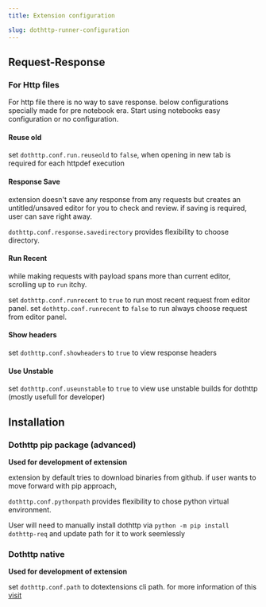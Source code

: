 ```yaml
---
title: Extension configuration

slug: dothttp-runner-configuration
---
```



## Request-Response


### For Http files


For http file there is no way to save response. below configurations specially made for pre notebook era. Start using notebooks easy configuration or no configuration.

#### Reuse old

set `dothttp.conf.run.reuseold` to `false`, when opening in new tab is required for each httpdef execution


#### Response Save

extension doesn't save any response from any requests but creates an untitled/unsaved editor for you to check and review. if saving is required, user can save right away.

`dothttp.conf.response.savedirectory` provides flexibility to choose directory.

#### Run Recent

while making requests with payload spans more than current editor, scrolling up to `run` itchy. 

set `dothttp.conf.runrecent` to `true` to run most recent request from editor panel.
set `dothttp.conf.runrecent` to `false` to run always choose request from editor panel.


#### Show headers

set `dothttp.conf.showheaders` to `true` to view response headers


#### Use Unstable
set `dothttp.conf.useunstable` to `true` to view use unstable builds for dothttp (mostly usefull for developer)

## Installation

### Dothttp pip package (advanced)

**Used for development of extension**

extension by default tries to download binaries from github. if user wants to move forward with pip approach, 

`dothttp.conf.pythonpath` provides flexibility to chose python virtual environment.

User will need to manually install dothttp via `python -m pip install dothttp-req` and update path for it to work seemlessly

### Dothttp native

**Used for development of extension**

set `dothttp.conf.path` to dotextensions cli path. for more information of this [visit](https://github.com/cedric05/dotextensions-build)